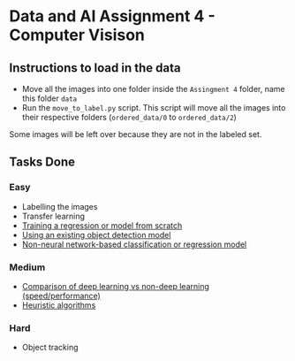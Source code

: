 # Data and AI Assignment 4 - Computer Visison

## Instructions to load in the data

- Move all the images into one folder inside the `Assingment 4` folder, name this folder `data`
- Run the `move_to_label.py` script. This script will move all the images into their respective folders (`ordered_data/0` to `ordered_data/2`)

Some images will be left over because they are not in the labeled set.

## Tasks Done

### Easy

- Labelling the images
- Transfer learning
- [Training a regression or model from scratch](all_layers_classification_model.ipynb)
- [Using an existing object detection model](object_detection.ipynb)
- [Non-neural network-based classification or regression model](non_neuralnetwork_classification/non_neural_network_classification.ipynb)

### Medium

- [Comparison of deep learning vs non-deep learning (speed/performance)](comparing_dl_vs_non_dl/comparing_dl_vs_non_dl.ipynb)
- [Heuristic algorithms](heuristic.ipynb)

### Hard

- Object tracking